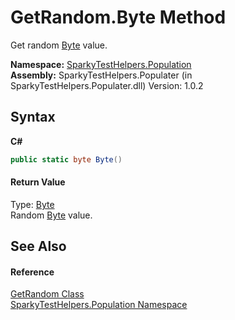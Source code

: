 # GetRandom.Byte Method 
 

Get random <a href="http://msdn2.microsoft.com/en-us/library/yyb1w04y" target="_blank">Byte</a> value.

**Namespace:**&nbsp;<a href="N_SparkyTestHelpers_Population.md">SparkyTestHelpers.Population</a><br />**Assembly:**&nbsp;SparkyTestHelpers.Populater (in SparkyTestHelpers.Populater.dll) Version: 1.0.2

## Syntax

**C#**<br />
``` C#
public static byte Byte()
```


#### Return Value
Type: <a href="http://msdn2.microsoft.com/en-us/library/yyb1w04y" target="_blank">Byte</a><br />Random <a href="http://msdn2.microsoft.com/en-us/library/yyb1w04y" target="_blank">Byte</a> value.

## See Also


#### Reference
<a href="T_SparkyTestHelpers_Population_GetRandom.md">GetRandom Class</a><br /><a href="N_SparkyTestHelpers_Population.md">SparkyTestHelpers.Population Namespace</a><br />